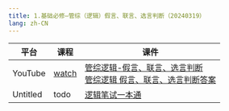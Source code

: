 ```yaml
---
title: 1.基础必修—管综（逻辑）假言、联言、选言判断（20240319）
lang: zh-CN
---
```



| 平台       | 课程                                                                                                                               | 课件                                                                                                                                                                                                                                         |
|----------|------------------------------------------------------------------------------------------------------------------------------------|----------------------------------------------------------------------------------------------------------------------------------------------------------------------------------------------------------------------------------------------|
| YouTube  | [watch](https://www.youtube.com/watch?v=Z5IyBB2wW6c&list=PLm0MFkgiW1Jifh_vbdTALFpNGQ5V1hoDO&index=1)                                  | [管综逻辑-假言、联言、选言判断](../../public/logic/%E9%80%BB%E8%BE%91-%E6%AD%A3%E5%BC%8F%E8%AF%BE/pdf/%E7%AE%A1%E7%BB%BC%E9%80%BB%E8%BE%91%20%E5%81%87%E8%A8%80%E3%80%81%E8%81%94%E8%A8%80%E3%80%81%E9%80%89%E8%A8%80%E5%88%A4%E6%96%AD%20-%20sc.pdf)<br/>[管综逻辑 假言、联言、选言判断答案](../../public/logic/%E9%80%BB%E8%BE%91-%E6%AD%A3%E5%BC%8F%E8%AF%BE/pdf/%E7%AE%A1%E7%BB%BC%E9%80%BB%E8%BE%91%20%E5%81%87%E8%A8%80%E3%80%81%E8%81%94%E8%A8%80%E3%80%81%E9%80%89%E8%A8%80%E5%88%A4%E6%96%AD%20-%20scda-%20%E5%89%AF%E6%9C%AC.pdf) |
| Untitled | todo | [逻辑笔试一本通](../../public/logic/%E9%80%BB%E8%BE%91-%E5%9F%BA%E7%A1%80%E8%AF%BE/pdf/1.%E3%80%90%E7%AC%94%E8%AF%95%E4%B8%80%E6%9C%AC%E9%80%9A%E3%80%91%E7%AE%A1%E7%BB%BC-%E9%80%BB%E8%BE%91.pdf)                                                  |



